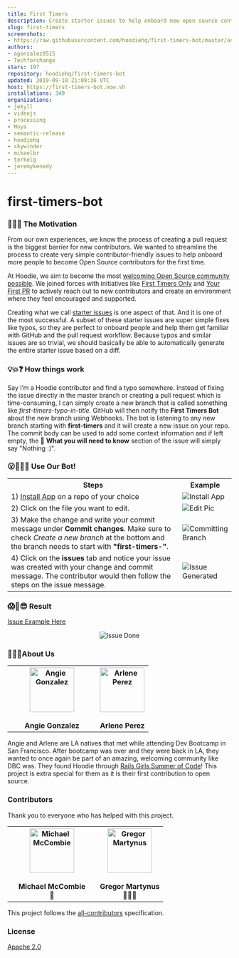 ```yaml
---
title: First Timers
description: Create starter issues to help onboard new open source contributors
slug: first-timers
screenshots:
- https://raw.githubusercontent.com/hoodiehq/first-timers-bot/master/assets/Issue-Done.png
authors:
- agonzalez0515
- Techforchange
stars: 197
repository: hoodiehq/first-timers-bot
updated: 2019-09-10 21:09:36 UTC
host: https://first-timers-bot.now.sh
installations: 349
organizations:
- jekyll
- videojs
- processing
- Moya
- semantic-release
- hoodiehq
- skywinder
- mikaelbr
- terkelg
- jeremykenedy
---
```


# first-timers-bot

### 🐶🎯⛳ The Motivation

From our own experiences, we know the process of creating a pull request is the biggest barrier for new contributors.  We wanted to streamline the process to create very simple contributor-friendly issues to help onboard more people to become Open Source contributors for the first time.

At Hoodie, we aim to become the most [welcoming Open Source community possible](http://hood.ie/blog/welcoming-communities.html). We joined forces with initiatives like [First Timers Only](http://www.firsttimersonly.com/) and [Your First PR](http://yourfirstpr.github.io/) to actively reach out to new contributors and create an environment where they feel encouraged and supported.

Creating what we call [starter issues](http://hood.ie/blog/starter-issues.html) is one aspect of that. And it is one of the most successful. A subset of these starter issues are super simple fixes like typos, so they are perfect to onboard people and help them get familiar with GitHub and the pull request workflow. Because typos and similar issues are so trivial, we should basically be able to automatically generate the entire starter issue based on a diff.

### 💡💥❓ How things work

Say I’m a Hoodie contributor and find a typo somewhere. Instead of fixing the issue directly in the master branch or creating a pull request which is time-consuming, I can simply create a new branch that is called something like _first-timers-typo-in-title._ GitHub will then notify the **First Timers Bot** about the new branch using Webhooks. The bot is listening to any new branch starting with **first-timers** and it will create a new issue on your repo. The commit body can be used to add some context information and if left empty, the 🤔 **What you will need to know** section of the issue will simply say "Nothing :)".


### 😮🙌👀🎉 Use Our Bot!

<table>
    <tr>
        <th>Steps</th>
        <th>Example</th>
    </tr>
    <tr>
        <td>1) <a href="https://github.com/apps/first-timers">Install App</a> on a repo of your choice</td>
        <td><img src="https://raw.githubusercontent.com/hoodiehq/first-timers-bot/master/assets/Install-App.png" alt="Install App"></td>
    </tr>
    <tr>
        <td>2) Click on the file you want to edit.</td>
        <td><img src="https://raw.githubusercontent.com/hoodiehq/first-timers-bot/master/assets/editPic.png" alt="Edit Pic"></td>
    </tr>
    <tr>
        <td>3) Make the change and write your commit message under <b>Commit changes</b>.  Make sure to check <i>Create a new branch</i> at the bottom and the branch needs to start with <b>"first-timers-"</b>.</td>
        <td><img src="https://raw.githubusercontent.com/hoodiehq/first-timers-bot/master/assets/Committing-Branch.png" alt="Committing Branch"></td>
    </tr>
    <tr>
        <td>4) Click on the <b>issues</b> tab and notice your issue was created with your change and commit message. The contributor would then follow the steps on the issue message.</td>
        <td><img src="https://raw.githubusercontent.com/hoodiehq/first-timers-bot/master/assets/Issue-Generated.png" alt="Issue Generated"></td>
    </tr>
</table>

### 😱🙌😎 Result

[Issue Example Here](https://github.com/arlene-perez/bot-app-test/issues/1)

<p align="center"><img src="https://raw.githubusercontent.com/hoodiehq/first-timers-bot/master/assets/Issue-Done.png" alt="Issue Done"></p>

### 👩‍💻💕About Us
<table>
    <col width="200">
    <th>
        <img src="https://avatars.githubusercontent.com/agonzalez0515?s=100" width="100" alt="Angie Gonzalez" style="text-decoration:none"><br><br>
        <a href="https://github.com/agonzalez0515" style="text-decoration:none">Angie Gonzalez</a>
    </th>
    <th>
        <img src="https://avatars.githubusercontent.com/techforchange?s=100" width="100" alt="Arlene Perez" style="text-decoration:none"><br><br>
        <a href="https://github.com/techforchange" style="text-decoration:none">Arlene Perez</a>
    </th>
</table>

Angie and Arlene are LA natives that met while attending Dev Bootcamp in San Francisco.  After bootcamp was over and they were back in LA, they wanted to once again be part of an amazing, welcoming community like DBC was. They found Hoodie through [Rails Girls Summer of Code](https://railsgirlssummerofcode.org/)! This project is extra special for them as it is their first contribution to open source.

### Contributors

Thank you to everyone who has helped with this project.

<table>
  <col width="200">
    <th>
        <img src="https://avatars.githubusercontent.com/michaelmccombie?s=100" width="100" alt="Michael McCombie"><br><br>
        <a href="https://twitter.com/michaelbuilds"  style="text-decoration:none">Michael McCombie</a><br>
        <a href="https://raw.githubusercontent.com/hoodiehq/first-timers-bot/51742c62ae3e4e2be7e58d170a9eab73a3871bf4/assets/avatar.png" style="text-decoration:none">🎨</a>
    </th>
    <th>
        <img src="https://avatars.githubusercontent.com/gr2m?s=100" width="100" alt="Gregor Martynus"  style="text-decoration:none"><br><br>
        <a href="https://github.com/gr2m"  style="text-decoration:none">Gregor Martynus</a><br>
        <a href="https://twitter.com/gr2m"  style="text-decoration:none">👨🏻‍🏫 </a>
    </th>
</table>

This project follows the [all-contributors](https://github.com/kentcdodds/all-contributors) specification.

### License

[Apache 2.0](http://www.apache.org/licenses/LICENSE-2.0)
